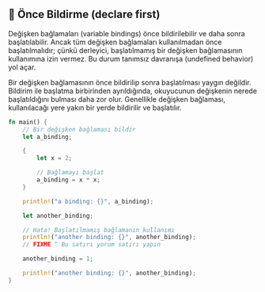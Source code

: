 ## 📝 Önce Bildirme (declare first)

Değişken bağlamaları (variable bindings) önce bildirilebilir ve daha sonra başlatılabilir. Ancak tüm değişken bağlamaları kullanılmadan önce başlatılmalıdır; çünkü derleyici, başlatılmamış bir değişken bağlamasının kullanımına izin vermez. Bu durum tanımsız davranışa (undefined behavior) yol açar.

Bir değişken bağlamasının önce bildirilip sonra başlatılması yaygın değildir. Bildirim ile başlatma birbirinden ayrıldığında, okuyucunun değişkenin nerede başlatıldığını bulması daha zor olur. Genellikle değişken bağlaması, kullanılacağı yere yakın bir yerde bildirilir ve başlatılır.

```rust
fn main() {
    // Bir değişken bağlaması bildir
    let a_binding;

    {
        let x = 2;

        // Bağlamayı başlat
        a_binding = x * x;
    }

    println!("a binding: {}", a_binding);

    let another_binding;

    // Hata! Başlatılmamış bağlamanın kullanımı
    println!("another binding: {}", another_binding);
    // FIXME ^ Bu satırı yorum satırı yapın

    another_binding = 1;

    println!("another binding: {}", another_binding);
}
```
